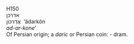 <body>
  <p>H150<br>  אדרכּן  <br> אֲדַרכּוֹן  ‎  ‘ădarkôn  <br><i>ad-ar-kone‘ </i><br>Of Persian origin; a <i>daric</i> or Persian coin: - dram.<br></p>
 </body>